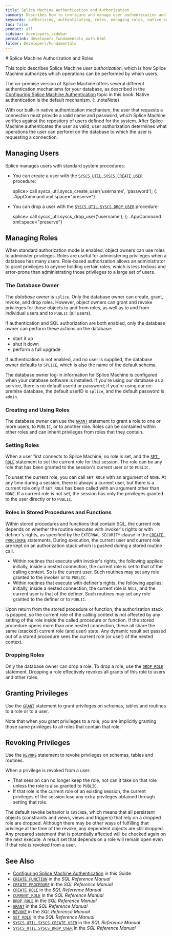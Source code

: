 ```yaml
---
title: Splice Machine Authentication and Authorization
summary: Describes how to configure and manage user authentication and user authorization, in two main sections
keywords: authorizing, authenticating, roles, managing roles, native authentication, grant, set role, users, create user, create role, drop role, cascade
toc: false
product: all
sidebar: developers_sidebar
permalink: developers_fundamentals_auth.html
folder: Developers/Fundamentals
---
```

<section>
<div class="TopicContent" data-swiftype-index="true" markdown="1">
# Splice Machine Authorization and Roles

This topic describes Splice Machine *user authorization*, which is how
Splice Machine authorizes which operations can be performed by which
users.

The on-premise version of Splice Machine offers several different
authentication mechanisms for your database, as described in the
[Configuring Splice Machine
Authentication](onprem_install_configureauth.html) topic in this book.
Native authentication is the default mechanism.
{: .noteNote}

With our built-in native authentication mechanism, the user that
requests a connection must provide a valid name and password, which
Splice Machine verifies against the repository of users defined for the
system. After Splice Machine authenticates the user as valid, user
authorization determines what operations the user can perform on the
database to which the user is requesting a connection.

## Managing Users

Splice manages users with standard system procedures:

* You can create a user with the
  [`SYSCS_UTIL.SYSCS_CREATE_USER`](sqlref_builtinfcns_user.html)
  procedure:
  <div class="preWrapperWide" markdown="1">
      splice> call syscs_util.syscs_create_user('username', 'password');
  {: .AppCommand xml:space="preserve"}
  
  </div>

* You can drop a user with the
  [`SYSCS_UTIL.SYSCS_DROP_USER`](sqlref_builtinfcns_user.html)
  procedure:
  <div class="preWrapperWide" markdown="1">
      splice> call syscs_util.syscs_drop_user('username');
  {: .AppCommand xml:space="preserve"}
  
  </div>

## Managing Roles

When standard authorization mode is enabled, object owners can use roles
to administer privileges. Roles are useful for administering privileges
when a database has many users. Role-based authorization allows an
administrator to grant privileges to anyone holding certain roles, which
is less tedious and error-prone than administrating those privileges to
a large set of users.

### The Database Owner

The *database owner* is `splice`. Only the database owner can create,
grant, revoke, and drop roles. However, object owners can grant and
revoke privileges for those objects to and from roles, as well as to and
from individual users and to `PUBLIC` (all users).

If authentication and SQL authorization are both enabled, only the
database owner can perform these actions on the database:

* start it up
* shut it down
* perform a full upgrade

If authentication is not enabled, and no user is supplied, the database
owner defaults to `SPLICE`, which is also the name of the default
schema.

The database owner log-in information for Splice Machine is configured
when your database software is installed. If you're using our database
as a service, there is no default userId or password; if you're using
our on-premise database, the default userID is `splice`, and the default
password is `admin`.

### Creating and Using Roles

The database owner can use the [`GRANT`](sqlref_statements_grant.html)
statement to grant a role to one or more users, to `PUBLIC`, or to
another role. Roles can be contained within other roles and can inherit
privileges from roles that they contain.

### Setting Roles

When a user first connects to Splice Machine, no role is set, and the
[`SET ROLE`](sqlref_statements_setrole.html) statement to set the
current role for that session. The role can be any role that has been
granted to the session's current user or to `PUBLIC`.

To unset the current role, you can call `SET ROLE` with an argument of
`NONE`. At any time during a session, there is always a current user,
but there is a current role only if `SET ROLE` has been called with an
argument other than `NONE`. If a current role is not set, the session
has only the privileges granted to the user directly or to `PUBLIC`.

### Roles in Stored Procedures and Functions

Within stored procedures and functions that contain SQL, the current
role depends on whether the routine executes with invoker's rights or
with definer's rights, as specified by the `EXTERNAL SECURITY` clause in
the [`CREATE PROCEDURE`](sqlref_statements_createprocedure.html)
statements. During execution, the current user and current role are kept
on an authorization stack which is pushed during a stored routine call.

* Within routines that execute with invoker's rights, the following
  applies: initially, inside a nested connection, the current role is
  set to that of the calling context. So is the current user. Such
  routines may set any role granted to the invoker or to `PUBLIC`.
* Within routines that execute with definer's rights, the following
  applies: initially, inside a nested connection, the current role is
  `NULL`, and the current user is that of the definer. Such routines may
  set any role granted to the definer or to `PUBLIC`.

Upon return from the stored procedure or function, the authorization
stack is popped, so the current role of the calling context is not
affected by any setting of the role inside the called procedure or
function. If the stored procedure opens more than one nested connection,
these all share the same (stacked) current role (and user) state. Any
dynamic result set passed out of a stored procedure sees the current
role (or user) of the nested context.

### Dropping Roles

Only the database owner can drop a role. To drop a role, use the [`DROP
ROLE`](sqlref_statements_droprole.html) statement. Dropping a role
effectively revokes all grants of this role to users and other roles.

## Granting Privileges

Use the [`GRANT`](sqlref_statements_grant.html) statement to grant
privileges on schemas, tables and routines to a role or to a user.

Note that when you grant privileges to a role, you are implicitly
granting those same privileges to all roles that contain that role.

## Revoking Privileges 

Use the [`REVOKE`](sqlref_statements_revoke.html) statement to revoke
privileges on schemas, tables and routines.

When a privilege is revoked from a user:

* That session can no longer keep the role, not can it take on that role
  unless the role is also granted to `PUBLIC`.
* If that role is the current role of an existing session, the current
  privileges of the session lose any extra privileges obtained through
  setting that role.

The default revoke behavior is `CASCADE`, which means that all
persistent objects (constraints and views, views and triggers) that rely
on a dropped role are dropped. Although there may be other ways of
fulfilling that privilege at the time of the revoke, any dependent
objects are still dropped. Any prepared statement that is potentially
affected will be checked again on the next execute. A result set that
depends on a role will remain open even if that role is revoked from a
user.

## See Also

* [Configuring Splice Machine
  Authentication](onprem_install_configureauth.html) in this Guide
* [`CREATE FUNCTION`](sqlref_statements_createfunction.html) in the
  *SQL Reference Manual*
* [`CREATE PROCEDURE`](sqlref_statements_createprocedure.html) in the
  *SQL Reference Manual*
* [`CREATE ROLE`](sqlref_statements_createrole.html) in the
  *SQL Reference Manual*
* [`CURRENT_ROLE`](sqlref_builtinfcns_currentrole.html) in the
  *SQL Reference Manual*
* [`DROP ROLE`](sqlref_statements_droprole.html) in the *SQL Reference
  Manual*
* [`GRANT`](sqlref_statements_grant.html) in the *SQL Reference Manual*
* [`REVOKE`](sqlref_statements_revoke.html) in the *SQL Reference
  Manual*
* [`SET ROLE`](sqlref_statements_setrole.html) in the *SQL Reference
  Manual*
* [`SYSCS_UTIL.SYSCS_CREATE_USER`](sqlref_builtinfcns_user.html) in the
  *SQL Reference Manual*
* [`SYSCS_UTIL.SYSCS_DROP_USER`](sqlref_builtinfcns_user.html) in the
  *SQL Reference Manual*

</div>
</section>

